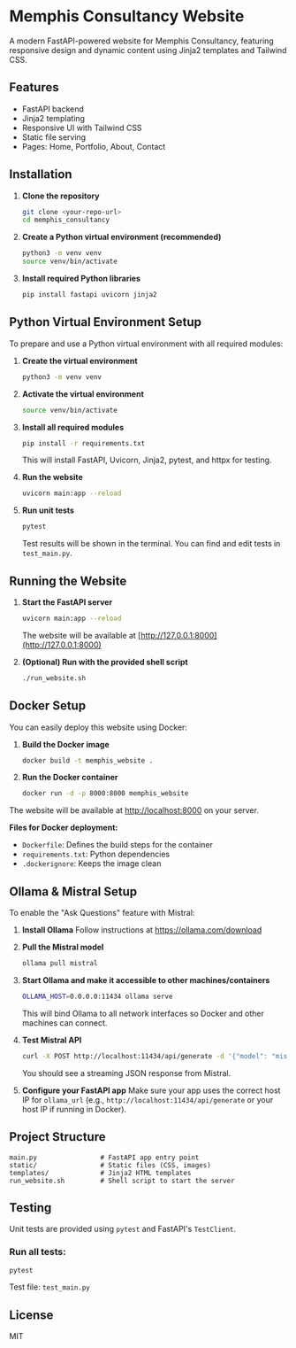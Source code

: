 # Memphis Consultancy Website

A modern FastAPI-powered website for Memphis Consultancy, featuring responsive design and dynamic content using Jinja2 templates and Tailwind CSS.

## Features
- FastAPI backend
- Jinja2 templating
- Responsive UI with Tailwind CSS
- Static file serving
- Pages: Home, Portfolio, About, Contact

## Installation

1. **Clone the repository**
   ```bash
   git clone <your-repo-url>
   cd memphis_consultancy
   ```

2. **Create a Python virtual environment (recommended)**
   ```bash
   python3 -m venv venv
   source venv/bin/activate
   ```

3. **Install required Python libraries**
   ```bash
   pip install fastapi uvicorn jinja2
   ```

## Python Virtual Environment Setup

To prepare and use a Python virtual environment with all required modules:

1. **Create the virtual environment**
   ```bash
   python3 -m venv venv
   ```

2. **Activate the virtual environment**
   ```bash
   source venv/bin/activate
   ```

3. **Install all required modules**
   ```bash
   pip install -r requirements.txt
   ```
   This will install FastAPI, Uvicorn, Jinja2, pytest, and httpx for testing.

4. **Run the website**
   ```bash
   uvicorn main:app --reload
   ```

5. **Run unit tests**
   ```bash
   pytest
   ```
   Test results will be shown in the terminal. You can find and edit tests in `test_main.py`.

## Running the Website

1. **Start the FastAPI server**
   ```bash
   uvicorn main:app --reload
   ```
   The website will be available at [http://127.0.0.1:8000](http://127.0.0.1:8000)

2. **(Optional) Run with the provided shell script**
   ```bash
   ./run_website.sh
   ```

## Docker Setup

You can easily deploy this website using Docker:

1. **Build the Docker image**
   ```bash
   docker build -t memphis_website .
   ```

2. **Run the Docker container**
   ```bash
   docker run -d -p 8000:8000 memphis_website
   ```

The website will be available at [http://localhost:8000](http://localhost:8000) on your server.

**Files for Docker deployment:**
- `Dockerfile`: Defines the build steps for the container
- `requirements.txt`: Python dependencies
- `.dockerignore`: Keeps the image clean

## Ollama & Mistral Setup

To enable the "Ask Questions" feature with Mistral:

1. **Install Ollama**
   Follow instructions at https://ollama.com/download

2. **Pull the Mistral model**
   ```bash
   ollama pull mistral
   ```

3. **Start Ollama and make it accessible to other machines/containers**
   ```bash
   OLLAMA_HOST=0.0.0.0:11434 ollama serve
   ```
   This will bind Ollama to all network interfaces so Docker and other machines can connect.

4. **Test Mistral API**
   ```bash
   curl -X POST http://localhost:11434/api/generate -d '{"model": "mistral", "prompt": "Hello"}' -H "Content-Type: application/json"
   ```
   You should see a streaming JSON response from Mistral.

5. **Configure your FastAPI app**
   Make sure your app uses the correct host IP for `ollama_url` (e.g., `http://localhost:11434/api/generate` or your host IP if running in Docker).

## Project Structure
```
main.py                # FastAPI app entry point
static/                # Static files (CSS, images)
templates/             # Jinja2 HTML templates
run_website.sh         # Shell script to start the server
```

## Testing

Unit tests are provided using `pytest` and FastAPI's `TestClient`.

### Run all tests:
```bash
pytest
```

Test file: `test_main.py`

## License
MIT
